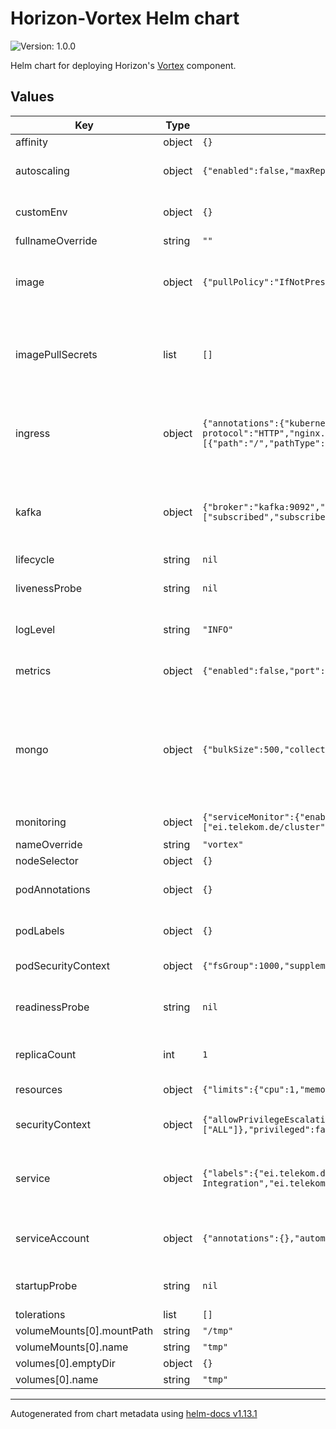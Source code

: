 <!--
Copyright 2024 Deutsche Telekom IT GmbH

SPDX-License-Identifier: Apache-2.0
-->
# Horizon-Vortex Helm chart

![Version: 1.0.0](https://img.shields.io/badge/Version-1.0.0-informational?style=flat-square) 

Helm chart for deploying Horizon's [Vortex](https://github.com/telekom/pubsub-horizon-vortex) component.


## Values

| Key | Type | Default | Description |
|-----|------|---------|-------------|
| affinity | object | `{}` |  |
| autoscaling | object | `{"enabled":false,"maxReplicas":8,"minReplicas":2,"targetCPUUtilizationPercentage":80}` | Horizontal Pod Autoscaler configuration. |
| customEnv | object | `{}` | Custom environment variables |
| fullnameOverride | string | `""` |  |
| image | object | `{"pullPolicy":"IfNotPresent","repository":"example.devops.company.de/internal/example/horizon/develop","tag":"develop"}` | Specifies the image details such as repository, tag, and pull policy. |
| imagePullSecrets | list | `[]` | List of pull secrets that are required for pulling the the container images. |
| ingress | object | `{"annotations":{"kubernetes.io/ingress.class":"nginx","kubernetes.io/tls-acme":"true","nginx.ingress.kubernetes.io/backend-protocol":"HTTP","nginx.ingress.kubernetes.io/force-ssl-redirect":"true"},"className":"","enabled":true,"hosts":[{"host":"chart-example.local","paths":[{"path":"/","pathType":"Prefix"}]}],"tls":[]}` | Specifies whether ingress is enabled, sets the hostname(s) and Ingress annotations. |
| kafka | object | `{"broker":"kafka:9092","groupname":"vortex","sessionTimeoutSec":40,"topics":["subscribed","subscribed_5d","subscribed_3d","subscribed_1d","subscribed_1h"]}` | Kafka: Configuration for connecting to Kafka brokers and managing topics. |
| lifecycle | string | `nil` |  |
| livenessProbe | string | `nil` | Kubernetes Liveness Probe configuration. |
| logLevel | string | `"INFO"` | Logging: Sets the log level for general logging. |
| metrics | object | `{"enabled":false,"port":8080,"release":"release"}` | Metrics: Vortex metrics configuration. |
| mongo | object | `{"bulkSize":500,"collection":"status","database":"horizon","flushIntervalSec":30,"url":"mongodbUrl"}` | MongoDB: Configuration for connecting to MongoDB database and managing collection, bulkSize and flushIntervalSec. |
| monitoring | object | `{"serviceMonitor":{"enabled":true,"selector":"selector","targetLabels":["ei.telekom.de/cluster","ei.telekom.de/namespace","ei.telekom.de/product","ei.telekom.de/team","ei.telekom.de/environment","app"]}}` | ServiceMonitor configuration. |
| nameOverride | string | `"vortex"` |  |
| nodeSelector | object | `{}` |  |
| podAnnotations | object | `{}` | Specifies the annotationsfor the pod. |
| podLabels | object | `{}` | Specifies the labels for the pod. |
| podSecurityContext | object | `{"fsGroup":1000,"supplementalGroups":[1000]}` | Security context set for the pod. |
| readinessProbe | string | `nil` | Kubernetes Readiness Probe configuration. |
| replicaCount | int | `1` | Sets the number of replicas for the deployment. |
| resources | object | `{"limits":{"cpu":1,"memory":"500Mi"},"requests":{"cpu":"50m","memory":"200Mi"}}` | Resource limits and requests. |
| securityContext | object | `{"allowPrivilegeEscalation":false,"capabilities":{"drop":["ALL"]},"privileged":false,"readOnlyRootFilesystem":true,"runAsGroup":1001,"runAsNonRoot":true,"runAsUser":1001}` | Security context set for the container. |
| service | object | `{"labels":{"ei.telekom.de/cluster":"AWS-Integration","ei.telekom.de/environment":"integration","ei.telekom.de/product":"horizon","ei.telekom.de/team":"pandora"},"port":"http","type":"ClusterIP"}` | Specifies the service type and port as well as the labels for the service. |
| serviceAccount | object | `{"annotations":{},"automount":true,"create":true,"name":""}` | RBAC (Role-Based Access Control) specific configuration. |
| startupProbe | string | `nil` | Kubernetes Startup Probe configuration. |
| tolerations | list | `[]` |  |
| volumeMounts[0].mountPath | string | `"/tmp"` |  |
| volumeMounts[0].name | string | `"tmp"` |  |
| volumes[0].emptyDir | object | `{}` |  |
| volumes[0].name | string | `"tmp"` |  |

----------------------------------------------
Autogenerated from chart metadata using [helm-docs v1.13.1](https://github.com/norwoodj/helm-docs/releases/v1.13.1)